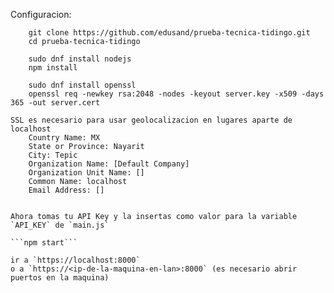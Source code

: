 Configuracion:

```
	git clone https://github.com/edusand/prueba-tecnica-tidingo.git
	cd prueba-tecnica-tidingo
	
	sudo dnf install nodejs
	npm install
	
	sudo dnf install openssl
	openssl req -newkey rsa:2048 -nodes -keyout server.key -x509 -days 365 -out server.cert
```
	SSL es necesario para usar geolocalizacion en lugares aparte de localhost
		Country Name: MX
		State or Province: Nayarit
		City: Tepic
		Organization Name: [Default Company]
		Organization Unit Name: []
		Common Name: localhost
		Email Address: []
```

Ahora tomas tu API Key y la insertas como valor para la variable `API_KEY` de `main.js`

```npm start```

ir a `https://localhost:8000`
o a `https://<ip-de-la-maquina-en-lan>:8000` (es necesario abrir puertos en la maquina)